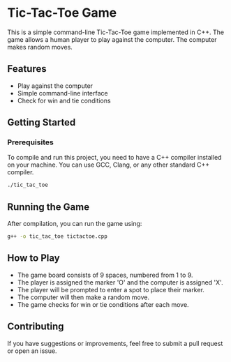 # Tic-Tac-Toe Game

This is a simple command-line Tic-Tac-Toe game implemented in C++. The game allows a human player to play against the computer. The computer makes random moves.

## Features

- Play against the computer
- Simple command-line interface
- Check for win and tie conditions

## Getting Started

### Prerequisites

To compile and run this project, you need to have a C++ compiler installed on your machine. You can use GCC, Clang, or any other standard C++ compiler.
```bash
./tic_tac_toe
```

## Running the Game

After compilation, you can run the game using:
```bash
g++ -o tic_tac_toe tictactoe.cpp
```


## How to Play
- The game board consists of 9 spaces, numbered from 1 to 9.
- The player is assigned the marker 'O' and the computer is assigned 'X'.
- The player will be prompted to enter a spot to place their marker.
- The computer will then make a random move.
- The game checks for win or tie conditions after each move.

## Contributing
If you have suggestions or improvements, feel free to submit a pull request or open an issue.
